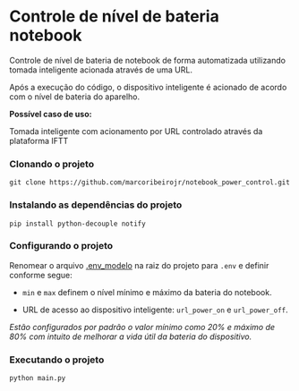 # Controle de nível de bateria notebook

Controle de nível de bateria de notebook de forma automatizada utilizando tomada inteligente acionada através de uma URL.  

Após a execução do código, o dispositivo inteligente é acionado de acordo com o nível de bateria do aparelho.

**Possível caso de uso:**

Tomada inteligente com acionamento por URL controlado através da plataforma IFTT

### Clonando o projeto
```
git clone https://github.com/marcoribeirojr/notebook_power_control.git
```

### Instalando as dependências do projeto
```
pip install python-decouple notify
```

### Configurando o projeto

Renomear o arquivo [.env_modelo](.env_modelo) na raiz do projeto para ```.env``` e definir conforme segue:

- ```min``` e ```max``` definem o nível mínimo e máximo da bateria do notebook.

- URL de acesso ao dispositivo inteligente: ```url_power_on``` e ```url_power_off```.

*Estão configurados por padrão o valor mínimo como 20% e máximo de 80% com intuito de melhorar a vida útil da bateria do dispositivo.*



### Executando o projeto
```
python main.py
```
